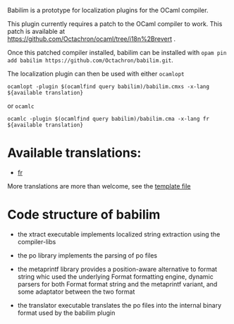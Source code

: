 Babilim is a prototype for localization plugins for the OCaml compiler.

This plugin currently requires a patch to the OCaml compiler to work.
This patch is available at https://github.com/Octachron/ocaml/tree/i18n%2Brevert .

Once this patched compiler installed, babilim can be installed with
`opam pin add babilim https://github.com/Octachron/babilim.git`.

The localization plugin can then be used with either `ocamlopt`

```
ocamlopt -plugin $(ocamlfind query babilim)/babilim.cmxs -x-lang ${available translation}
```

or `ocamlc`

```
ocamlc -plugin $(ocamlfind query babilim)/babilim.cma -x-lang fr ${available translation}
```


# Available translations:

  * [fr](translations/fr.po)

More translations are more than welcome, see the [template file](translations/ocaml.pot)

# Code structure of babilim


* the xtract executable implements localized string extraction
  using the compiler-libs

* the po library implements the parsing of po files

* the metaprintf library provides a position-aware alternative to format string
whic used the underlying Format formatting engine, dynamic parsers for both
Format format string and the metaprintf variant, and some adaptator between the
two format

* the translator executable translates the po files into the internal binary format used by the babilim plugin
